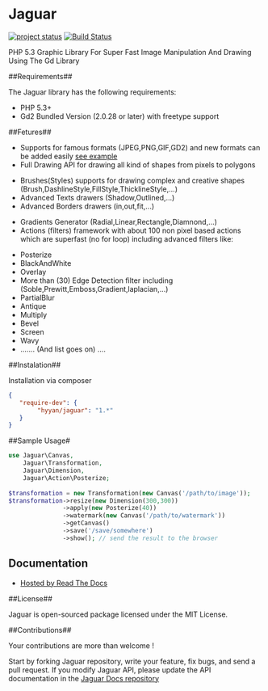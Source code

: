 Jaguar
======

[![project status](http://stillmaintained.com/hyyan/jaguar.png)](http://stillmaintained.com/hyyan/jaguar)
[![Build Status](https://travis-ci.org/hyyan/jaguar.png?branch=master)](https://travis-ci.org/hyyan/jaguar)

PHP 5.3 Graphic Library For Super Fast Image Manipulation And Drawing Using The Gd Library

##Requirements##

The Jaguar library has the following requirements:
 - PHP 5.3+
 - Gd2 Bundled Version (2.0.28 or later) with freetype support
 
##Fetures##

 - Supports  for famous formats (JPEG,PNG,GIF,GD2) and new formats can be added easily [see example](http://jaguar.readthedocs.org/en/latest/usage/Canvas.html#adding-new-foramts)
 - Full Drawing API for drawing all kind of shapes from pixels to polygons 
  * Brushes(Styles) supports for drawing complex and creative shapes (Brush,DashlineStyle,FillStyle,ThicklineStyle,...)
  * Advanced Texts drawers (Shadow,Outlined,...)
  * Advanced Borders drawers (in,out,fit,...)
 - Gradients Generator (Radial,Linear,Rectangle,Diamnond,...)
 - Actions (filters) framework with about 100 non pixel based actions which are superfast (no for loop) including
   advanced filters like:
  * Posterize
  * BlackAndWhite
  * Overlay
  * More than (30) Edge Detection filter including (Soble,Prewitt,Emboss,Gradient,laplacian,...)
  * PartialBlur
  * Antique
  * Multiply
  * Bevel
  * Screen
  * Wavy
  * ....... 
(And list goes on) ....
  
##Instalation##

Installation via composer

```json
{
   "require-dev": {
        "hyyan/jaguar": "1.*"
   }
}
```

##Sample Usage#

```php
use Jaguar\Canvas,
    Jaguar\Transformation,
    Jaguar\Dimension,
    Jaguar\Action\Posterize;
    
$transformation = new Transformation(new Canvas('/path/to/image'));
$transformation->resize(new Dimension(300,300))
               ->apply(new Posterize(40))
               ->watermark(new Canvas('/path/to/watermark'))
               ->getCanvas()
               ->save('/save/somewhere')
               ->show(); // send the result to the browser
```


## Documentation ##

 - [Hosted by Read The Docs](http://jaguar.readthedocs.org/)
 
##License##

Jaguar is open-sourced package licensed under the MIT License.

##Contributions##

Your contributions are more than welcome !

Start by forking Jaguar repository, write your feature, fix bugs, and send a pull request. If you modify Jaguar API, please update the API documentation in the [Jaguar Docs repository](http://www.github.com/hyyan/jaguar-docs)

